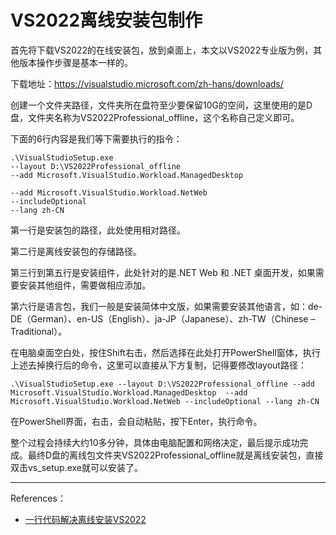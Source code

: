 # VS2022离线安装包制作

首先将下载VS2022的在线安装包，放到桌面上，本文以VS2022专业版为例，其他版本操作步骤是基本一样的。

下载地址：https://visualstudio.microsoft.com/zh-hans/downloads/

创建一个文件夹路径，文件夹所在盘符至少要保留10G的空间，这里使用的是D盘，文件夹名称为VS2022Professional_offline，这个名称自己定义即可。

下面的6行内容是我们等下需要执行的指令：

```
.\VisualStudioSetup.exe
--layout D:\VS2022Professional_offline
--add Microsoft.VisualStudio.Workload.ManagedDesktop

--add Microsoft.VisualStudio.Workload.NetWeb
--includeOptional
--lang zh-CN
```

第一行是安装包的路径，此处使用相对路径。

第二行是离线安装包的存储路径。

第三行到第五行是安装组件，此处针对的是.NET Web 和 .NET 桌面开发，如果需要安装其他组件，需要做相应添加。

第六行是语言包，我们一般是安装简体中文版，如果需要安装其他语言，如：de-DE（German）、en-US（English）、ja-JP（Japanese）、zh-TW（Chinese – Traditional）。

在电脑桌面空白处，按住Shift右击，然后选择在此处打开PowerShell窗体，执行上述去掉换行后的命令，这里可以直接从下方复制，记得要修改layout路径：

```
.\VisualStudioSetup.exe --layout D:\VS2022Professional_offline --add Microsoft.VisualStudio.Workload.ManagedDesktop  --add Microsoft.VisualStudio.Workload.NetWeb --includeOptional --lang zh-CN
```

在PowerShell界面，右击，会自动粘贴，按下Enter，执行命令。

整个过程会持续大约10多分钟，具体由电脑配置和网络决定，最后提示成功完成。最终D盘的离线包文件夹VS2022Professional_offline就是离线安装包，直接双击vs_setup.exe就可以安装了。



----

References：

- [一行代码解决离线安装VS2022](https://mp.weixin.qq.com/s/OZB2co5Z2tTKU_u35jISow)